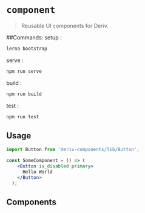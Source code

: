 # `component`
> Reusable UI components for Deriv.

##Commands:
setup :
  ```sh 
  lerna bootstrap
  ```
serve : 
  ```sh 
  npm run serve
  ```
build : 
  ```sh 
  npm run build
  ```
test  :
  ```sh 
  npm run test
  ```

## Usage
```jsx
import Button from 'deriv-components/lib/Button';

const SomeComponent = () => (
    <Button is_disabled primary>
      Hello World
    </Button>
  );
```

## Components
